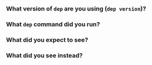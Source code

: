 <!--

Thanks for filing an issue! If this is a question or feature request, just delete
everything here and write out the request, providing as much context as you can.

-->

### What version of `dep` are you using (`dep version`)?
<!--
  If you installed `dep` via `go get`, report the version instead with
  `cd $GOPATH/src/github.com/flowrean/dep && git describe --tags`
-->

### What `dep` command did you run?

<!--

Paste the output of the commands you ran in here, making sure to pass -v for maximum context.

-->

### What did you expect to see?

### What did you see instead?
